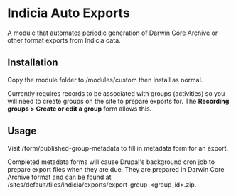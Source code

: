 # Indicia Auto Exports

A module that automates periodic generation of Darwin Core Archive or other format exports from
Indicia data.

## Installation

Copy the module folder to /modules/custom then install as normal.

Currently requires records to be associated with groups (activities) so you will need to create
groups on the site to prepare exports for. The **Recording groups > Create or edit a group** form
allows this.

## Usage

Visit /form/published-group-metadata to fill in metadata form for an export.

Completed metadata forms will cause Drupal's background cron job to prepare export files when they
are due. They are prepared in Darwin Core Archive format and can be found at
/sites/default/files/indicia/exports/export-group-<group_id>.zip.